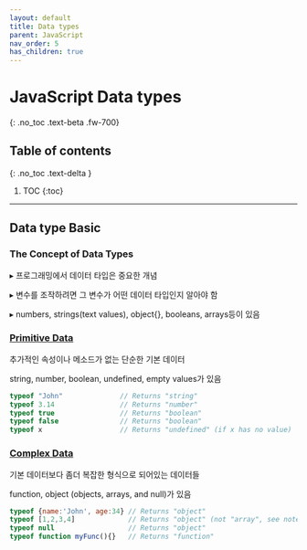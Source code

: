 ```yaml
---
layout: default
title: Data types
parent: JavaScript
nav_order: 5
has_children: true
---
```


# JavaScript Data types
{: .no_toc .text-beta .fw-700}

## Table of contents
{: .no_toc .text-delta }

1. TOC
{:toc}

---

## Data type Basic

### The Concept of Data Types

&#9656; 프로그래밍에서 데이터 타입은 중요한 개념

&#9656; 변수를 조작하려면 그 변수가 어떤 데이터 타입인지 알아야 함

&#9656; numbers, strings(text values), object{}, booleans, arrays등이 있음

### [Primitive Data](https://gekdev.github.io/docs/javascript/datatypes/primitive/)

추가적인 속성이나 메소드가 없는 단순한 기본 데이터

string, number, boolean, undefined, empty values가 있음

```js
typeof "John"              // Returns "string"
typeof 3.14                // Returns "number"
typeof true                // Returns "boolean"
typeof false               // Returns "boolean"
typeof x                   // Returns "undefined" (if x has no value)
```

### [Complex Data](https://gekdev.github.io/docs/javascript/datatypes/complex/)

기본 데이터보다 좀더 복잡한 형식으로 되어있는 데이터들 

function, object (objects, arrays, and null)가 있음

```js
typeof {name:'John', age:34} // Returns "object"
typeof [1,2,3,4]             // Returns "object" (not "array", see note below)
typeof null                  // Returns "object"
typeof function myFunc(){}   // Returns "function"
```
